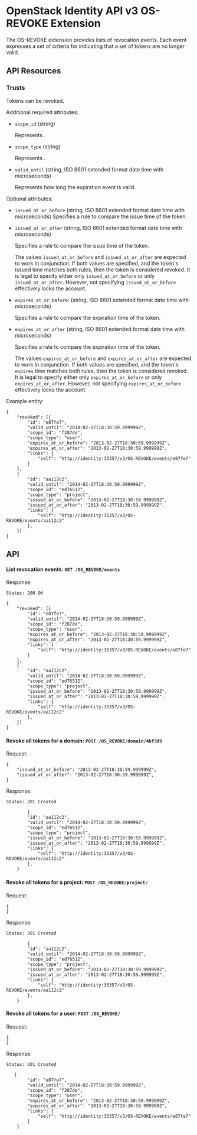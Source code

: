 OpenStack Identity API v3 OS-REVOKE Extension
============================================

The OS-REVOKE extension provides lists of revocation events.  Each event expresses a set of criteria for indicating that a set of tokens are no longer valid.

API Resources
-------------

### Trusts

Tokens can be revoked.

Additional required attributes:

- `scope_id` (string)

  Represents .

- `scope_type` (string)

  Represents .


- `valid_until` (string, ISO 8601 extended format date time with microseconds)

  Represents how long the expiration event is valid.


Optional attributes:

- `issued_at_or_before` (string, ISO 8601 extended format date time with microseconds)
  Specifies a rule to compare the issue time of the token.   


- `issued_at_or_after` (string, ISO 8601 extended format date time with microseconds)

  Specifies a rule to compare the issue time of the token.  

  The values `issued_at_or_before` and `issued_at_or_after` are expected to work in conjunction.  If both values are specified, and the token's issued time matches both rules, then the token is considered revoked.  It is legal to specify either only `issued_at_or_before` or only `issued_at_or_after`.  However, not specifying `issued_at_or_before` effectively locks the account.


- `expires_at_or_before`: (string, ISO 8601 extended format date time with microseconds)

  Specifies a rule to compare the expiration time of the token. 

- `expires_at_or_after` (string, ISO 8601 extended format date time with microseconds)

  Specifies a rule to compare the expiration time of the token. 
  
  The values `expires_at_or_before` and `expires_at_or_after` are expected to work in conjunction.  If both values are specified, and the token's `expires` time matches both rules, then the token is considered revoked.  It is legal to specify either only `expires_at_or_before` or only `expires_at_or_after`.  However, not specifying `expires_at_or_before` effectively locks the account.
  

Example entity:

    {
        "revoked": [{
            "id": "e87fe7",
            "valid_until": "2014-02-27T18:30:59.999999Z",
            "scope_id": "f287de",
            "scope_type": "user",
            "expires_at_or_before": "2013-02-27T18:30:59.999999Z",
            "expires_at_or_after": "2013-02-27T18:30:59.999999Z",
            "links": {
                "self": "http://identity:35357/v3/OS-REVOKE/events/e87fe7"
            }           
        },
        {
            "id": "aa112c2",
            "valid_until": "2014-02-27T18:30:59.999999Z",
            "scope_id": "ed76512",
            "scope_type": "project",
            "issued_at_or_before": "2013-02-27T18:30:59.999999Z",
            "issued_at_or_after": "2013-02-27T18:30:59.999999Z",
            "links": {
                "self": "http://identity:35357/v3/OS-REVOKE/events/aa112c2"
            },
        }]
    }


API
---

#### List revocation events: `GET /OS_REVOKE/events`

Response:

    Status: 200 OK

    {
        "revoked": [{
            "id": "e87fe7",
            "valid_until": "2014-02-27T18:30:59.999999Z",
            "scope_id": "f287de",
            "scope_type": "user",
            "expires_at_or_before": "2013-02-27T18:30:59.999999Z",
            "expires_at_or_after": "2013-02-27T18:30:59.999999Z",
            "links": {
                "self": "http://identity:35357/v3/OS-REVOKE/events/e87fe7"
            }           
        },
        {
            "id": "aa112c2",
            "valid_until": "2014-02-27T18:30:59.999999Z",
            "scope_id": "ed76512",
            "scope_type": "project",
            "issued_at_or_before": "2013-02-27T18:30:59.999999Z",
            "issued_at_or_after": "2013-02-27T18:30:59.999999Z",
            "links": {
                "self": "http://identity:35357/v3/OS-REVOKE/events/aa112c2"
            },
        }]
    }


#### Revoke all tokens for a domain: `POST /OS_REVOKE/domain/4bf3d9`

Request:

    {
        "issued_at_or_before": "2013-02-27T18:30:59.999999Z",
        "issued_at_or_after": "2013-02-27T18:30:59.999999Z",
    }

Response:

    Status: 201 Created

            {
            "id": "aa112c2",
            "valid_until": "2014-02-27T18:30:59.999999Z",
            "scope_id": "ed76512",
            "scope_type": "project",
            "issued_at_or_before": "2013-02-27T18:30:59.999999Z",
            "issued_at_or_after": "2013-02-27T18:30:59.999999Z",
            "links": {
                "self": "http://identity:35357/v3/OS-REVOKE/events/aa112c2"
            },
        }

#### Revoke all tokens for a project: `POST /OS_REVOKE/project/`

Request:

    {
    }

Response:

    Status: 201 Created

            {
            "id": "aa112c2",
            "valid_until": "2014-02-27T18:30:59.999999Z",
            "scope_id": "ed76512",
            "scope_type": "project",
            "issued_at_or_before": "2013-02-27T18:30:59.999999Z",
            "issued_at_or_after": "2013-02-27T18:30:59.999999Z",
            "links": {
                "self": "http://identity:35357/v3/OS-REVOKE/events/aa112c2"
            },
        }


#### Revoke all tokens for a user: `POST /OS_REVOKE/`

Request:

    {
    }

Response:

    Status: 201 Created

       {
            "id": "e87fe7",
            "valid_until": "2014-02-27T18:30:59.999999Z",
            "scope_id": "f287de",
            "scope_type": "user",
            "expires_at_or_before": "2013-02-27T18:30:59.999999Z",
            "expires_at_or_after": "2013-02-27T18:30:59.999999Z",
            "links": {
                "self": "http://identity:35357/v3/OS-REVOKE/events/e87fe7"
            }           
        }
